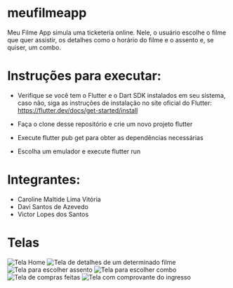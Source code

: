 # meufilmeapp

Meu Filme App simula uma ticketeria online. 
Nele, o usuário escolhe o filme que quer assistir, os detalhes como o horário do filme e o assento e, se quiser, um combo.

# Instruções para executar:
- Verifique se você tem o Flutter e o Dart SDK instalados em seu sistema, caso não, siga as instruções de instalação no site oficial do Flutter: https://flutter.dev/docs/get-started/install

- Faça o clone desse repositório e crie um novo projeto flutter 

- Execute flutter pub get para obter as dependências necessárias 

- Escolha um emulador e execute flutter run 


# Integrantes:
  - Caroline Maltide Lima Vitória
  - Davi Santos de Azevedo
  - Victor Lopes dos Santos
    
# Telas
![Tela Home](screenshots/pagHome.png)
![Tela de detalhes de um determinado filme](screenshots/pagDetalheFilme.png)
![Tela para escolher assento](screenshots/pagDeEscolherAssento.png)
![Tela para escolher combo](screenshots/pagDeEscolherCombo.png)
![Tela de compras feitas](screenshots/pagDeCompras.png)
![Tela com comprovante do ingresso](screenshots/pagDeComprovante.png)

